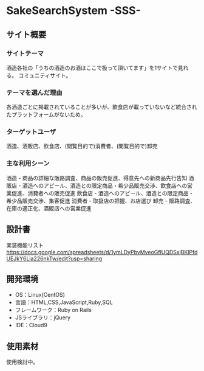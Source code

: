 # SakeSearchSystem -SSS-

## サイト概要
### サイトテーマ
酒造各社の「うちの酒造のお酒はここで扱って頂いてます」を1サイトで見れる。
コミュニティサイト。

### テーマを選んだ理由
各酒造ごとに掲載されていることが多いが、飲食店が載っていないなど統合されたプラットフォームがないため。

### ターゲットユーザ
酒造、酒販店、飲食店、(閲覧目的で)消費者、(閲覧目的で)卸売

### 主な利用シーン
酒造 - 商品の詳細な販路調査、商品の販売促進、得意先への新商品先行告知
酒販店 - 酒造へのアピール、酒造との限定商品・希少品販売交渉、飲食店への営業促進、消費者への販売促進
飲食店 - 酒造へのアピール、酒造との限定商品・希少品販売交渉、集客促進
消費者 - 取扱店の把握、お店選び
卸売 - 販路調査、在庫の適正化、酒販店への営業促進

## 設計書
実装機能リスト
https://docs.google.com/spreadsheets/d/1ymLDyPbyMveoGflUQDSxjBKlPfdUEJkY6Lia226nkTw/edit?usp=sharing

## 開発環境
- OS：Linux(CentOS)
- 言語：HTML,CSS,JavaScript,Ruby,SQL
- フレームワーク：Ruby on Rails
- JSライブラリ：jQuery
- IDE：Cloud9

## 使用素材
使用検討中。